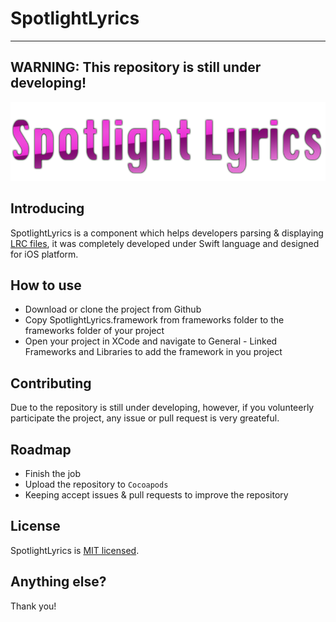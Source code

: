 # SpotlightLyrics

---

## WARNING: This repository is still under developing!

![SpotlightLyrics](cover.png "SpotlightLyrics")

## Introducing
SpotlightLyrics is a component which helps developers parsing & displaying [LRC files](https://en.wikipedia.org/wiki/LRC_(file_format)), it was completely developed under Swift language and designed for iOS platform.

## How to use
* Download or clone the project from Github
* Copy SpotlightLyrics.framework from frameworks folder to the frameworks folder of your project
* Open your project in XCode and navigate to General - Linked Frameworks and Libraries to add the framework in you project

## Contributing
Due to the repository is still under developing, however, if you volunteerly participate the project, any issue or pull request is very greateful.

## Roadmap
* Finish the job
* Upload the repository to `Cocoapods`
* Keeping accept issues & pull requests to improve the repository

## License
SpotlightLyrics is [MIT licensed](LICENSE).

## Anything else?
Thank you!
